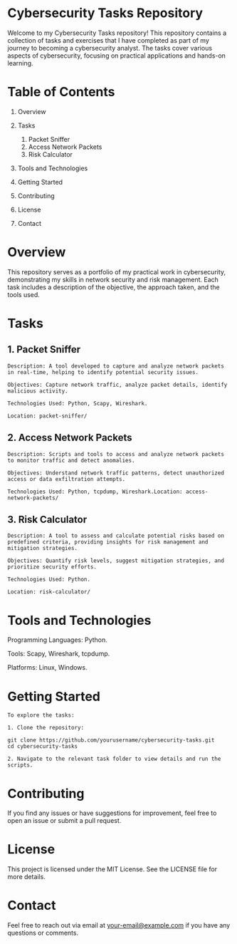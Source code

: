 # Cybersecurity Tasks Repository

Welcome to my Cybersecurity Tasks repository! This repository contains a collection of tasks and exercises that I have completed as part of my journey to becoming a cybersecurity analyst. The tasks cover various aspects of cybersecurity, focusing on practical applications and hands-on learning.

# Table of Contents
1. Overview
2. Tasks
    1. Packet Sniffer
    2. Access Network Packets
    3. Risk Calculator

3. Tools and Technologies
4. Getting Started
5. Contributing
6. License
7. Contact

# Overview

This repository serves as a portfolio of my practical work in cybersecurity, demonstrating my skills in network security and risk management. Each task includes a description of the objective, the approach taken, and the tools used.

# Tasks
## 1. Packet Sniffer

    Description: A tool developed to capture and analyze network packets in real-time, helping to identify potential security issues.

    Objectives: Capture network traffic, analyze packet details, identify malicious activity.

    Technologies Used: Python, Scapy, Wireshark.

    Location: packet-sniffer/

## 2. Access Network Packets

    Description: Scripts and tools to access and analyze network packets to monitor traffic and detect anomalies.

    Objectives: Understand network traffic patterns, detect unauthorized access or data exfiltration attempts.

    Technologies Used: Python, tcpdump, Wireshark.Location: access-network-packets/

## 3. Risk Calculator

    Description: A tool to assess and calculate potential risks based on predefined criteria, providing insights for risk management and mitigation strategies.

    Objectives: Quantify risk levels, suggest mitigation strategies, and prioritize security efforts.

    Technologies Used: Python.

    Location: risk-calculator/

# Tools and Technologies

   Programming Languages: Python.

   Tools: Scapy, Wireshark, tcpdump.

   Platforms: Linux, Windows.

# Getting Started

    To explore the tasks:

    1. Clone the repository:

    git clone https://github.com/yourusername/cybersecurity-tasks.git
    cd cybersecurity-tasks

    2. Navigate to the relevant task folder to view details and run the scripts.

# Contributing

   If you find any issues or have suggestions for improvement, feel free to open an issue or submit a pull request.

# License

   This project is licensed under the MIT License. See the LICENSE file for more details.

# Contact

   Feel free to reach out via email at your-email@example.com if you have any questions or comments.

